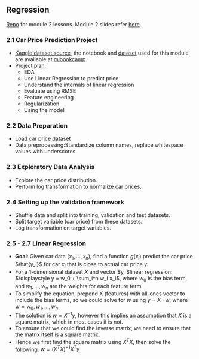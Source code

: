 ## Regression
[Repo](https://github.com/DataTalksClub/machine-learning-zoomcamp/blob/master/02-regression/) for module 2 lessons. Module 2 slides refer [here](https://www.slideshare.net/AlexeyGrigorev/ml-zoomcamp-2-slides).

### 2.1 Car Price Prediction Project
* [Kaggle dataset source](https://www.kaggle.com/datasets/CooperUnion/cardataset), the notebook and [dataset](https://raw.githubusercontent.com/alexeygrigorev/mlbookcamp-code/refs/heads/master/chapter-02-car-price/data.csv) used for this module are available at [mlbookcamp](https://github.com/alexeygrigorev/mlbookcamp-code/tree/master/chapter-02-car-price). 
* Project plan:
    * EDA
    * Use Linear Regression to predict price
    * Understand the internals of linear regression
    * Evaluate using RMSE
    * Feature engineering
    * Regularization
    * Using the model

### 2.2 Data Preparation
* Load car price dataset
* Data preprocessing:Standardize column names, replace whitespace values with underscores.

### 2.3 Exploratory Data Analysis
* Explore the car price distribution.
* Perform log transformation to normalize car prices.

### 2.4 Setting up the validation framework
* Shuffle data and split into training, validation and test datasets.
* Split target variable (car price) from these datasets.
* Log transformation on target variables.

### 2.5 - 2.7 Linear Regression
* **Goal**: Given car data $(x_1, \ldots, x_n)$, find a function $g(x_i)$ predict the car price $\hat{y_i}$ for car $x_i$ that is close to actual car price $y$.
* For a 1-dimensional dataset $X$ and vector $y, $linear regression: $\displaystyle y = w_0 + \sum_i^n w_i x_i$, where $w_0$ is the bias term, and $w_1, \ldots, w_n$ are the weights for each feature term.
* To simplify the equation, prepend X (features) with all-ones vector to include the bias terms, so we could solve for $w$ using $y=X\cdot w$, where $w = w_0, w_1,\ldots, w_n$.
* The solution is $w = X^{-1}y$, however this implies an assumption that $X$ is a square matrix, which in most cases it is not.
* To ensure that we could find the inverse matrix, we need to ensure that the matrix itself is a square matrix.
* Hence we first find the square matrix using $X^T X$, then solve the following:
  $w = (X^T X)^{-1} X^T y$

